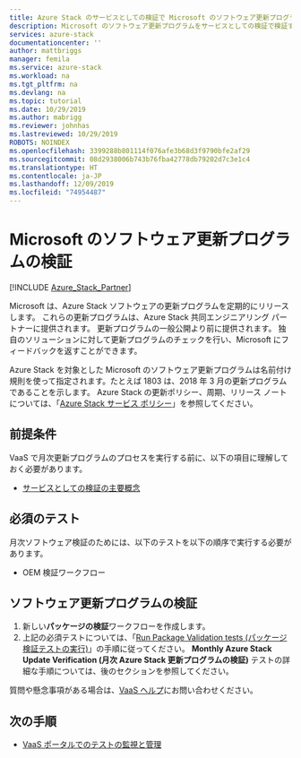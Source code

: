 ```yaml
---
title: Azure Stack のサービスとしての検証で Microsoft のソフトウェア更新プログラムを検証する | Microsoft Docs
description: Microsoft のソフトウェア更新プログラムをサービスとしての検証で検証する方法について説明します。
services: azure-stack
documentationcenter: ''
author: mattbriggs
manager: femila
ms.service: azure-stack
ms.workload: na
ms.tgt_pltfrm: na
ms.devlang: na
ms.topic: tutorial
ms.date: 10/29/2019
ms.author: mabrigg
ms.reviewer: johnhas
ms.lastreviewed: 10/29/2019
ROBOTS: NOINDEX
ms.openlocfilehash: 3399288b801114f076afe3b68d3f9790bfe2af29
ms.sourcegitcommit: 08d2938006b743b76fba42778db79202d7c3e1c4
ms.translationtype: HT
ms.contentlocale: ja-JP
ms.lasthandoff: 12/09/2019
ms.locfileid: "74954487"
---
```

# <a name="validate-software-updates-from-microsoft"></a>Microsoft のソフトウェア更新プログラムの検証

[!INCLUDE [Azure_Stack_Partner](./includes/azure-stack-partner-appliesto.md)]

Microsoft は、Azure Stack ソフトウェアの更新プログラムを定期的にリリースします。 これらの更新プログラムは、Azure Stack 共同エンジニアリング パートナーに提供されます。 更新プログラムの一般公開より前に提供されます。 独自のソリューションに対して更新プログラムのチェックを行い、Microsoft にフィードバックを返すことができます。

Azure Stack を対象とした Microsoft のソフトウェア更新プログラムは名前付け規則を使って指定されます。たとえば 1803 は、2018 年 3 月の更新プログラムであることを示します。 Azure Stack の更新ポリシー、周期、リリース ノートについては、「[Azure Stack サービス ポリシー](../operator/azure-stack-servicing-policy.md)」を参照してください。

## <a name="prerequisites"></a>前提条件

VaaS で月次更新プログラムのプロセスを実行する前に、以下の項目に理解しておく必要があります。

- [サービスとしての検証の主要概念](azure-stack-vaas-key-concepts.md)

## <a name="required-tests"></a>必須のテスト

月次ソフトウェア検証のためには、以下のテストを以下の順序で実行する必要があります。

- OEM 検証ワークフロー

## <a name="validating-software-updates"></a>ソフトウェア更新プログラムの検証

1. 新しい**パッケージの検証**ワークフローを作成します。
1. 上記の必須テストについては、「[Run Package Validation tests (パッケージ検証テストの実行)](azure-stack-vaas-validate-oem-package.md#run-package-validation-tests)」の手順に従ってください。 **Monthly Azure Stack Update Verification (月次 Azure Stack 更新プログラムの検証)** テストの詳細な手順については、後のセクションを参照してください。

質問や懸念事項がある場合は、[VaaS ヘルプ](mailto:vaashelp@microsoft.com)にお問い合わせください。

## <a name="next-steps"></a>次の手順

- [VaaS ポータルでのテストの監視と管理](azure-stack-vaas-monitor-test.md)